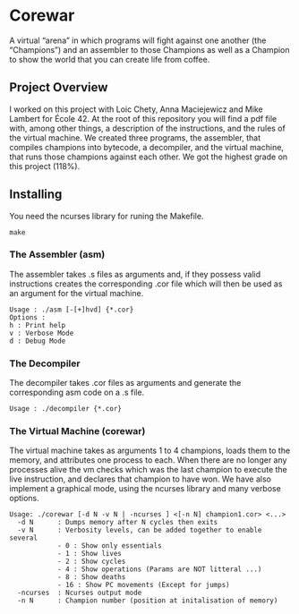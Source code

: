 # Corewar
A virtual “arena” in which programs will fight against one another (the “Champions”) and an assembler to those Champions as well as a Champion to show the world that you can create life from coffee.

## Project Overview
I worked on this project with Loic Chety, Anna Maciejewicz and Mike Lambert for École 42.
At the root of this repository you will find a pdf file with, among other things, a description of the instructions, and the rules of the virtual machine.
We created three programs, the assembler, that compiles champions into bytecode, a decompiler, and the virtual machine, that runs those champions against each other.
We got the highest grade on this project (118%).

## Installing
You need the ncurses library for runing the Makefile.
```
make 
```

### The Assembler (asm)
The assembler takes .s files as arguments and, if they possess valid instructions creates the corresponding .cor file which will then be used as an argument for the virtual machine.
```
Usage : ./asm [-[+]hvd] {*.cor}
Options :
h : Print help
v : Verbose Mode
d : Debug Mode
```

### The Decompiler
The decompiler takes .cor files as arguments and generate the corresponding asm code on a .s file.
```
Usage : ./decompiler {*.cor}
```

### The Virtual Machine (corewar) 
The virtual machine takes as arguments 1 to 4 champions, loads them to the memory, and attributes one process to each. When there are no longer any processes alive the vm checks which was the last champion to execute the live instruction, and declares that champion to have won.
We have also implement a graphical mode, using the ncurses library and many verbose options.
```
Usage: ./corewar [-d N -v N | -ncurses ] <[-n N] champion1.cor> <...>
  -d N		: Dumps memory after N cycles then exits
  -v N		: Verbosity levels, can be added together to enable several
			- 0 : Show only essentials
			- 1 : Show lives
			- 2 : Show cycles
			- 4 : Show operations (Params are NOT litteral ...)
			- 8 : Show deaths
			- 16 : Show PC movements (Except for jumps)
  -ncurses	: Ncurses output mode
  -n N		: Champion number (position at initalisation of memory)
```
